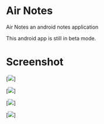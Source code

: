 # Air Notes
Air Notes an android notes application 

This android app is still in beta mode.


# Screenshot 

[<img src="https://raw.githubusercontent.com/amitsin6h/static/master/WhatsApp%20Image%202018-07-19%20at%208.03.47%20PM(1).jpeg">]

[<img src="https://raw.githubusercontent.com/amitsin6h/static/master/WhatsApp%20Image%202018-07-19%20at%208.03.47%20PM(2).jpeg">]

[<img src="https://raw.githubusercontent.com/amitsin6h/static/master/WhatsApp%20Image%202018-07-19%20at%208.03.47%20PM(3).jpeg">]

[<img src="https://raw.githubusercontent.com/amitsin6h/static/master/WhatsApp%20Image%202018-07-19%20at%208.03.47%20PM.jpeg">]

